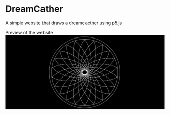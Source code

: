 # DreamCather

A simple website that draws a dreamcacther using p5.js

Preview of the website
 <img src="https://github.com/zksx/dreamcatcher/blob/main/image/dream-catcher.png" width="900"/> 
